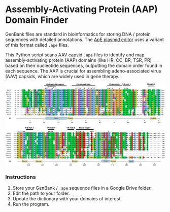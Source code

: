 # Assembly-Activating Protein (AAP) Domain Finder
GenBank files are standard in bioinformatics for storing DNA / protein sequences with detailed annotations. The [ApE plasmid editor](https://jorgensen.biology.utah.edu/wayned/ape/) uses a variant of this format called `.ape` files. 

This Python script scans AAV capsid `.ape` files to identify and map assembly-activating protein (AAP) domains (like HR, CC, BR, TSR, PR) based on their nucleotide sequences, outputting the domain order found in each sequence. The AAP is crucial for assembling adeno-associated virus (AAV) capsids, which are widely used in gene therapy.
<p align="center">
  <img src="images/AAPs.jpg" width="550px" />
</p>

### Instructions
1. Store your GenBank / `.ape` sequence files in a Google Drive folder.
2. Edit the path to your folder.
3. Update the dictionary with your domains of interest.
4. Run the program.

